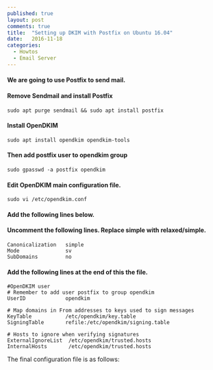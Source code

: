 ```yaml
---
published: true
layout: post
comments: true
title:  "Setting up DKIM with Postfix on Ubuntu 16.04"
date:   2016-11-18
categories:
  - Howtos
  - Email Server
---
```


#### We are going to use Postfix to send mail.

#### Remove Sendmail and install Postfix

    sudo apt purge sendmail && sudo apt install postfix

#### Install OpenDKIM

    sudo apt install opendkim opendkim-tools
 
#### Then add postfix user to opendkim group

    sudo gpasswd -a postfix opendkim

#### Edit OpenDKIM main configuration file.

    sudo vi /etc/opendkim.conf

#### Add the following lines below.

#### Uncomment the following lines. Replace simple with <b>relaxed/simple</b>.

    Canonicalization   simple
    Mode               sv
    SubDomains         no
 
#### Add the following lines at the end of this the file.
    
    #OpenDKIM user
    # Remember to add user postfix to group opendkim
    UserID             opendkim
     
    # Map domains in From addresses to keys used to sign messages
    KeyTable           /etc/opendkim/key.table
    SigningTable       refile:/etc/opendkim/signing.table
     
    # Hosts to ignore when verifying signatures
    ExternalIgnoreList  /etc/opendkim/trusted.hosts
    InternalHosts       /etc/opendkim/trusted.hosts
    
The final configuration file is as follows:
